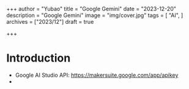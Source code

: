 +++
author = "Yubao"
title = "Google Gemini"
date = "2023-12-20"
description = "Google Gemini"
image = "img/cover.jpg"
tags = [
"AI",
]
archives = ["2023/12"]
draft = true

+++

# Introduction
- Google AI Studio API: https://makersuite.google.com/app/apikey
-





